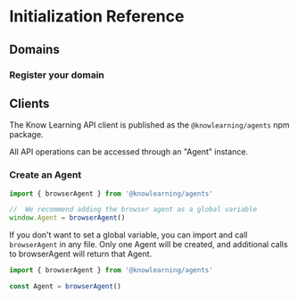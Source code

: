 # Initialization Reference

## Domains

### Register your domain

## Clients

The Know Learning API client is published as the ```@knowlearning/agents``` npm package.

All API operations can be accessed through an "Agent" instance.

### Create an Agent

```js
import { browserAgent } from '@knowlearning/agents'

//  We recommend adding the browser agent as a global variable
window.Agent = browserAgent()
```

If you don't want to set a global variable, you can import and call ```browserAgent``` in any file. Only one Agent will be created, and additional calls to browserAgent will return that Agent.

```js
import { browserAgent } from '@knowlearning/agents'

const Agent = browserAgent()
```

